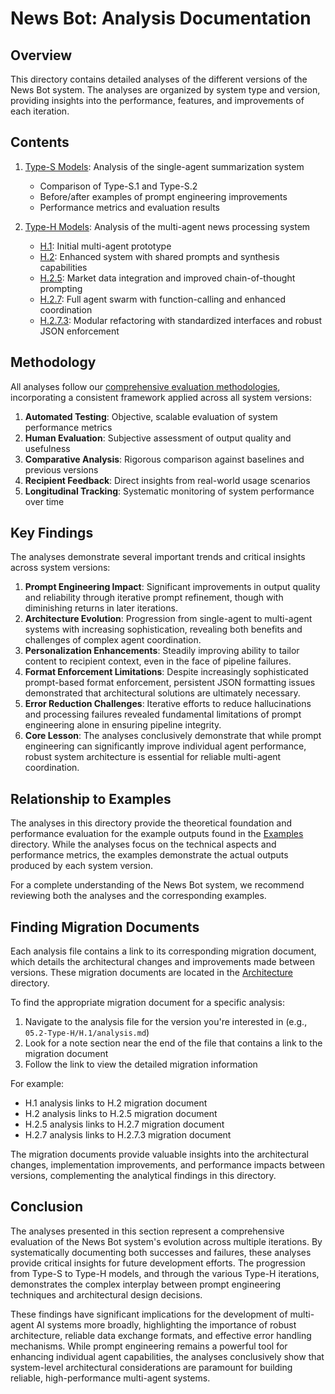 # News Bot: Analysis Documentation

## Overview

This directory contains detailed analyses of the different versions of the News Bot system. The analyses are organized by system type and version, providing insights into the performance, features, and improvements of each iteration.

## Contents

1. [Type-S Models](05.1-Type-S/analysis.md): Analysis of the single-agent summarization system
   - Comparison of Type-S.1 and Type-S.2
   - Before/after examples of prompt engineering improvements
   - Performance metrics and evaluation results

2. [Type-H Models](05.2-Type-H/_Type_H_main_analysis.md): Analysis of the multi-agent news processing system
   - [H.1](05.2-Type-H/H.1/analysis.md): Initial multi-agent prototype
   - [H.2](05.2-Type-H/H.2/analysis.md): Enhanced system with shared prompts and synthesis capabilities
   - [H.2.5](05.2-Type-H/H.2.5/analysis.md): Market data integration and improved chain-of-thought prompting
   - [H.2.7](05.2-Type-H/H.2.7/analysis.md): Full agent swarm with function-calling and enhanced coordination
   - [H.2.7.3](05.2-Type-H/H.2.7.3/analysis.md): Modular refactoring with standardized interfaces and robust JSON enforcement

## Methodology

All analyses follow our [comprehensive evaluation methodologies](../02_Standards_Of_Evaluation/evaluation_methodologies.md), incorporating a consistent framework applied across all system versions:

1. **Automated Testing**: Objective, scalable evaluation of system performance metrics
2. **Human Evaluation**: Subjective assessment of output quality and usefulness
3. **Comparative Analysis**: Rigorous comparison against baselines and previous versions
4. **Recipient Feedback**: Direct insights from real-world usage scenarios
5. **Longitudinal Tracking**: Systematic monitoring of system performance over time

## Key Findings

The analyses demonstrate several important trends and critical insights across system versions:

1. **Prompt Engineering Impact**: Significant improvements in output quality and reliability through iterative prompt refinement, though with diminishing returns in later iterations.
2. **Architecture Evolution**: Progression from single-agent to multi-agent systems with increasing sophistication, revealing both benefits and challenges of complex agent coordination.
3. **Personalization Enhancements**: Steadily improving ability to tailor content to recipient context, even in the face of pipeline failures.
4. **Format Enforcement Limitations**: Despite increasingly sophisticated prompt-based format enforcement, persistent JSON formatting issues demonstrated that architectural solutions are ultimately necessary.
5. **Error Reduction Challenges**: Iterative efforts to reduce hallucinations and processing failures revealed fundamental limitations of prompt engineering alone in ensuring pipeline integrity.
6. **Core Lesson**: The analyses conclusively demonstrate that while prompt engineering can significantly improve individual agent performance, robust system architecture is essential for reliable multi-agent coordination.

## Relationship to Examples

The analyses in this directory provide the theoretical foundation and performance evaluation for the example outputs found in the [Examples](../06_Examples) directory. While the analyses focus on the technical aspects and performance metrics, the examples demonstrate the actual outputs produced by each system version.

For a complete understanding of the News Bot system, we recommend reviewing both the analyses and the corresponding examples.

## Finding Migration Documents

Each analysis file contains a link to its corresponding migration document, which details the architectural changes and improvements made between versions. These migration documents are located in the [Architecture](../04_Architecture) directory.

To find the appropriate migration document for a specific analysis:

1. Navigate to the analysis file for the version you're interested in (e.g., `05.2-Type-H/H.1/analysis.md`)
2. Look for a note section near the end of the file that contains a link to the migration document
3. Follow the link to view the detailed migration information

For example:
- H.1 analysis links to H.2 migration document
- H.2 analysis links to H.2.5 migration document
- H.2.5 analysis links to H.2.7 migration document
- H.2.7 analysis links to H.2.7.3 migration document

The migration documents provide valuable insights into the architectural changes, implementation improvements, and performance impacts between versions, complementing the analytical findings in this directory.

## Conclusion

The analyses presented in this section represent a comprehensive evaluation of the News Bot system's evolution across multiple iterations. By systematically documenting both successes and failures, these analyses provide critical insights for future development efforts. The progression from Type-S to Type-H models, and through the various Type-H iterations, demonstrates the complex interplay between prompt engineering techniques and architectural design decisions.

These findings have significant implications for the development of multi-agent AI systems more broadly, highlighting the importance of robust architecture, reliable data exchange formats, and effective error handling mechanisms. While prompt engineering remains a powerful tool for enhancing individual agent capabilities, the analyses conclusively show that system-level architectural considerations are paramount for building reliable, high-performance multi-agent systems.
